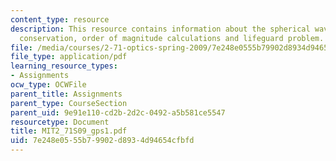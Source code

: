 ```yaml
---
content_type: resource
description: This resource contains information about the spherical waves and energy
  conservation, order of magnitude calculations and lifeguard problem.
file: /media/courses/2-71-optics-spring-2009/7e248e0555b79902d8934d94654cfbfd_MIT2_71S09_gps1.pdf
file_type: application/pdf
learning_resource_types:
- Assignments
ocw_type: OCWFile
parent_title: Assignments
parent_type: CourseSection
parent_uid: 9e91e110-cd2b-2d2c-0492-a5b581ce5547
resourcetype: Document
title: MIT2_71S09_gps1.pdf
uid: 7e248e05-55b7-9902-d893-4d94654cfbfd
---
```

